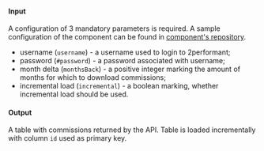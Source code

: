 #### Input

A configuration of 3 mandatory parameters is required. A sample configuration of the component can be found in [component's repository](https://bitbucket.org/kds_consulting_team/kds-team.ex-2performant/src/master/component_config/sample-config/).

- username (`username`) - a username used to login to 2performant;
- password (`#password`) - a password associated with username;
- month delta (`monthsBack`) - a positive integer marking the amount of months for which to download commissions;
- incremental load (`incremental`) - a boolean marking, whether incremental load should be used.

#### Output

A table with commissions returned by the API. Table is loaded incrementally with column `id` used as primary key.